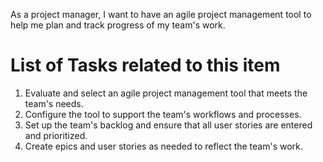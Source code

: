 As a project manager, I want to have an agile project management tool to help me plan and track progress of my team's work.

# List of Tasks related to this item

1) Evaluate and select an agile project management tool that meets the team's needs.
2) Configure the tool to support the team's workflows and processes.
3) Set up the team's backlog and ensure that all user stories are entered and prioritized.
4) Create epics and user stories as needed to reflect the team's work.
